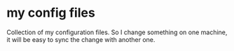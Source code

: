# my config files

Collection of my configuration files.
So I change something on one machine, it will be easy to sync the change with another one.

